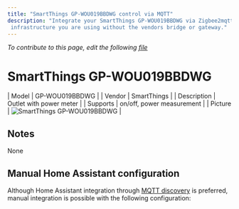 ```yaml
---
title: "SmartThings GP-WOU019BBDWG control via MQTT"
description: "Integrate your SmartThings GP-WOU019BBDWG via Zigbee2mqtt with whatever smart home
 infrastructure you are using without the vendors bridge or gateway."
---
```


*To contribute to this page, edit the following
[file](https://github.com/Koenkk/zigbee2mqtt.io/blob/master/docs/devices/GP-WOU019BBDWG.md)*

# SmartThings GP-WOU019BBDWG

| Model | GP-WOU019BBDWG  |
| Vendor  | SmartThings  |
| Description | Outlet with power meter |
| Supports | on/off, power measurement |
| Picture | ![SmartThings GP-WOU019BBDWG](./assets/devices/GP-WOU019BBDWG.jpg) |

## Notes

None

## Manual Home Assistant configuration
Although Home Assistant integration through [MQTT discovery](../integration/home_assistant) is preferred,
manual integration is possible with the following configuration:
